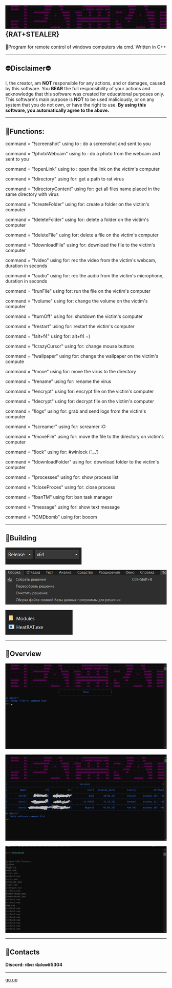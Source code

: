 <a id ="up"></a>
![logo](files_for_GitHub/LOGO.png)
{RAT+STEALER}
---
🔭Program for remote control of windows computers via cmd. Written in C++

---
 
 
 
⛔Disclaimer⛔
---
I, the creator, am __NOT__ responsible for any actions, and or damages, caused by this software. You __BEAR__ the full responsibility of your actions and acknowledge that this software was created for educational purposes only. This software's main purpose is __NOT__ to be used maliciously, or on any system that you do not own, or have the right to use. __By using this software, you automatically agree to the above.__

---
 
 
 
📠Functions:
---
command = "!screenshot"
using to : do a screenshot and sent to you

command = "!photoWebcam"
using to : do a photo from the webcam and sent to you

command = "!openLink"
using to : open the link on the victim's computer

command = "!directory"
using for: get a path to rat virus

command = "!directoryContent"
using for: get all files name placed in the same directory with virus

command = "!createFolder"
using for: create a folder on the victim's computer

command = "!deleteFolder"
using for: delete a folder on the victim's computer

command = "!deleteFile"
using for: delete a file on the victim's computer

command = "!downloadFile"
using for: download the file to the victim's computer

command = "!video"
using for: rec the video from the victim's webcam, duration in seconds

command = "!audio"
using for: rec the audio from the victim's microphone, duration in seconds

command = "!runFile"
using for: run the file on the victim's computer

command = "!volume"
using for: change the volume on the victim's computer

command = "!turnOff"
using for: shutdown the victim's computer

command = "!restart"
using for: restart the victim's computer

command = "!alt+f4"
using for: alt+f4 =)

command = "!crazyCursor"
using for: change mouse buttons

command = "!wallpaper"
using for: change the wallpaper on the victim's compute

command = "!move"
using for: move the virus to the directory

command = "!rename"
using for: rename the virus

command = "!encrypt"
using for: encrypt file on the victim's computer

command = "!decrypt"
using for: decrypt file on the victim's computer

command = "!logs"
using for: grab and send logs from the victim's computer

command = "!screamer"
using for: screamer :O

command = "!moveFile"
using for: move the file to the directory on victim's computer

command = "!lock"
using for: #winlock ('._.')

command = "!downloadFolder"
using for: download folder to the victim's computer

command = "!processes"
using for: show process list

command = "!closeProces"
using for: close process

command = "!banTM"
using for: ban task manager

command = "!message"
using for: show text message

command = "!CMDbomb"
using for: booom

---
 
 
 
🔨Building
---
![image](files_for_GitHub/Screenshot_1.png)

![image](files_for_GitHub/Screenshot_2.png)

![image](files_for_GitHub/Screenshot_3.png)

---
 
 
 
🎴Overview
---
![image](files_for_GitHub/Screenshot_4.png)

![image](files_for_GitHub/Screenshot_5.png)

![image](files_for_GitHub/Screenshot_6.png)

---
📲Contacts
---
__Discord: 𝔰𝔦𝔩𝔳𝔢𝔯 𝔰𝔥𝔞𝔡𝔬𝔴#5304__

---
[go up](#up)


